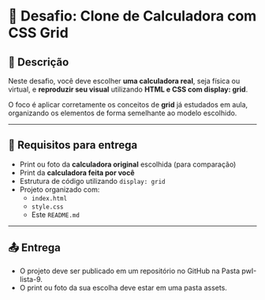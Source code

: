 # 🧩 Desafio: Clone de Calculadora com CSS Grid

## 🎯 Descrição

Neste desafio, você deve escolher **uma calculadora real**, seja física ou virtual, e **reproduzir seu visual** utilizando **HTML e CSS com display: grid**.

O foco é aplicar corretamente os conceitos de **grid** já estudados em aula, organizando os elementos de forma semelhante ao modelo escolhido.


---

## 📸 Requisitos para entrega

- Print ou foto da **calculadora original** escolhida (para comparação)
- Print da **calculadora feita por você**
- Estrutura de código utilizando `display: grid`
- Projeto organizado com:
  - `index.html`
  - `style.css`
  - Este `README.md`

---

## 📤 Entrega

- O projeto deve ser publicado em um repositório no GitHub na Pasta pwI-lista-9.
- O print ou foto da sua escolha deve estar em uma pasta assets.

